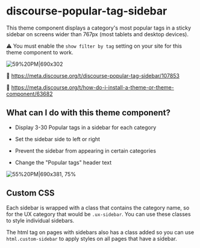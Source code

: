 # discourse-popular-tag-sidebar

This theme component displays a category's most popular tags in a sticky sidebar on screens wider than 767px (most tablets and desktop devices). 

:warning: You must enable the `show filter by tag` setting on your site for this theme component to work.

![59%20PM|690x302](https://discourse-meta.s3.dualstack.us-west-1.amazonaws.com/original/3X/f/0/f047b707a1015a80ac945117ddcee32467d6a68b.png) 



:speech_balloon: https://meta.discourse.org/t/discourse-popular-tag-sidebar/107853

 :thinking: https://meta.discourse.org/t/how-do-i-install-a-theme-or-theme-component/63682


## What can I do with this theme component? 

* Display 3-30 Popular tags in a sidebar for each category

* Set the sidebar side to left or right

* Prevent the sidebar from appearing in certain categories

* Change the "Popular tags" header text

![55%20PM|690x381, 75%](https://discourse-meta.s3.dualstack.us-west-1.amazonaws.com/original/3X/6/d/6d0b6f0407280f040d0849a9227a607a553c32f8.png) 


## Custom CSS 

Each sidebar is wrapped with a class that contains the category name, so for the UX category that would be `.ux-sidebar`. You can use these classes to style individual sidebars. 

The html tag on pages with sidebars also has a class added so you can use `html.custom-sidebar` to apply styles on all pages that have a sidebar. 

